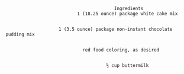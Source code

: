                                              Ingredients
                               1 (18.25 ounce) package white cake mix


                        1 (3.5 ounce) package non-instant chocolate pudding mix


                                 red food coloring, as desired

                                 
                                          ½ cup buttermilk                     
